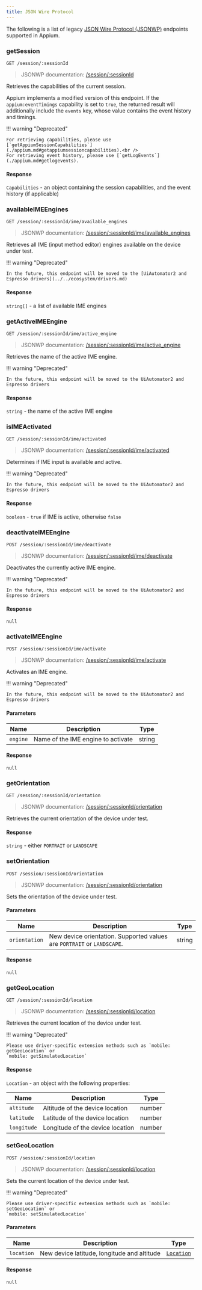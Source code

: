 ```yaml
---
title: JSON Wire Protocol
---
```

<style>
  ul[data-md-component="toc"] .md-nav {
    display: none;
  }
</style>

The following is a list of legacy [JSON Wire Protocol (JSONWP)](https://www.selenium.dev/documentation/legacy/json_wire_protocol/)
endpoints supported in Appium.

### getSession

```
GET /session/:sessionId
```

> JSONWP documentation: [/session/:sessionId](https://www.selenium.dev/documentation/legacy/json_wire_protocol/#sessionsessionid)

Retrieves the capabilities of the current session.

Appium implements a modified version of this endpoint. If the `appium:eventTimings` capability is
set to `true`, the returned result will additionally include the `events` key, whose value contains
the event history and timings.

!!! warning "Deprecated"

    For retrieving capabilities, please use [`getAppiumSessionCapabilities`](./appium.md#getappiumsessioncapabilities).<br />
    For retrieving event history, please use [`getLogEvents`](./appium.md#getlogevents).

#### Response

`Capabilities` - an object containing the session capabilities, and the event history (if applicable)

### availableIMEEngines

```
GET /session/:sessionId/ime/available_engines
```

> JSONWP documentation: [/session/:sessionId/ime/available_engines](https://www.selenium.dev/documentation/legacy/json_wire_protocol/#sessionsessionidimeavailable_engines)

Retrieves all IME (input method editor) engines available on the device under test.

!!! warning "Deprecated"

    In the future, this endpoint will be moved to the [UiAutomator2 and Espresso drivers](../../ecosystem/drivers.md)

#### Response

`string[]` - a list of available IME engines

### getActiveIMEEngine

```
GET /session/:sessionId/ime/active_engine
```

> JSONWP documentation: [/session/:sessionId/ime/active_engine](https://www.selenium.dev/documentation/legacy/json_wire_protocol/#sessionsessionidimeactive_engine)

Retrieves the name of the active IME engine.

!!! warning "Deprecated"

    In the future, this endpoint will be moved to the UiAutomator2 and Espresso drivers

#### Response

`string` - the name of the active IME engine

### isIMEActivated

```
GET /session/:sessionId/ime/activated
```

> JSONWP documentation: [/session/:sessionId/ime/activated](https://www.selenium.dev/documentation/legacy/json_wire_protocol/#sessionsessionidimeactivated)

Determines if IME input is available and active.

!!! warning "Deprecated"

    In the future, this endpoint will be moved to the UiAutomator2 and Espresso drivers

#### Response

`boolean` - `true` if IME is active, otherwise `false`

### deactivateIMEEngine

```
POST /session/:sessionId/ime/deactivate
```

> JSONWP documentation: [/session/:sessionId/ime/deactivate](https://www.selenium.dev/documentation/legacy/json_wire_protocol/#sessionsessionidimedeactivate)

Deactivates the currently active IME engine.

!!! warning "Deprecated"

    In the future, this endpoint will be moved to the UiAutomator2 and Espresso drivers

#### Response

`null`

### activateIMEEngine

```
POST /session/:sessionId/ime/activate
```

> JSONWP documentation: [/session/:sessionId/ime/activate](https://www.selenium.dev/documentation/legacy/json_wire_protocol/#sessionsessionidimeactivate)

Activates an IME engine.

!!! warning "Deprecated"

    In the future, this endpoint will be moved to the UiAutomator2 and Espresso drivers

#### Parameters

|Name|Description|Type|
|--|--|--|
|`engine`|Name of the IME engine to activate|string|

#### Response

`null`

### getOrientation

```
GET /session/:sessionId/orientation
```

> JSONWP documentation: [/session/:sessionId/orientation](https://www.selenium.dev/documentation/legacy/json_wire_protocol/#sessionsessionidorientation)

Retrieves the current orientation of the device under test.

#### Response

`string` - either `PORTRAIT` or `LANDSCAPE`

### setOrientation

```
POST /session/:sessionId/orientation
```

> JSONWP documentation: [/session/:sessionId/orientation](https://www.selenium.dev/documentation/legacy/json_wire_protocol/#sessionsessionidorientation)

Sets the orientation of the device under test.

#### Parameters

|Name|Description|Type|
|--|--|--|
|`orientation`|New device orientation. Supported values are `PORTRAIT` or `LANDSCAPE`.|string|

#### Response

`null`

### getGeoLocation

```
GET /session/:sessionId/location
```

> JSONWP documentation: [/session/:sessionId/location](https://www.selenium.dev/documentation/legacy/json_wire_protocol/#sessionsessionidlocation)

Retrieves the current location of the device under test.

!!! warning "Deprecated"

    Please use driver-specific extension methods such as `mobile: getGeoLocation` or
    `mobile: getSimulatedLocation`

#### Response

`Location` - an object with the following properties:

|Name|Description|Type|
|--|--|--|
|`altitude`|Altitude of the device location|number|
|`latitude`|Latitude of the device location|number|
|`longitude`|Longitude of the device location|number|

### setGeoLocation

```
POST /session/:sessionId/location
```

> JSONWP documentation: [/session/:sessionId/location](https://www.selenium.dev/documentation/legacy/json_wire_protocol/#sessionsessionidlocation)

Sets the current location of the device under test.

!!! warning "Deprecated"

    Please use driver-specific extension methods such as `mobile: setGeoLocation` or
    `mobile: setSimulatedLocation`

#### Parameters

|Name|Description|Type|
|--|--|--|
|`location`|New device latitude, longitude and altitude|[`Location`](#response_6)|

#### Response

`null`
